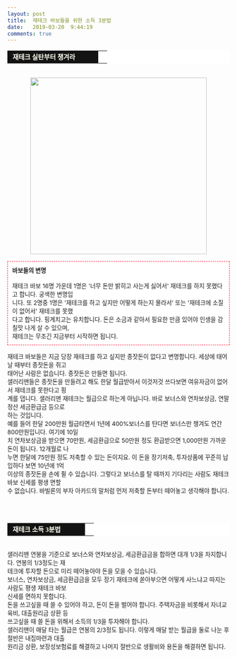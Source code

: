 ```yaml
---
layout: post
title:  재테크 바보들을 위한 소득 3분법
date:   2019-03-20  9:44:19
comments: true
---
```





<div><table width="99%" bgcolor="#ffffff" cellspacing="1" cellpadding="2"><tbody><tr><td width="190" bgcolor="#141313" style-="border-bottom:#141313 1px solid; border-left:#141313 1px solid; border-top:#141313 1px solid; &#13;&#10;border-right:#141313 1px solid"><span style="color: rgb(0, 0, 0); font-family: 맑은 고딕, dotum, verdana; font-size: 11pt;"><strong><span syle="font-size:11pt"><font color="#fffff0">&nbsp;재테크 실탄부터 챙겨라</font></span></strong></span></td><td style="border-width: 0px 0px 1px; border-style: solid; border-color: rgb(255, 255, 255) rgb(255, 255, 255) rgb(20, 19, 19);"><span style="font-size: 11pt;"><font color="#000000">&nbsp;</font></span></td></tr></tbody></table><span style="font-size: 10pt;">﻿<span style="font-size: 10pt;">﻿<br></span><div class="imageblock center" style="text-align: center; clear: both;"><span data-url="https://t1.daumcdn.net/cfile/tistory/1906DF354D01CD021A?download" data-lightbox="lightbox"><img width="400" height="300" style="height: auto; cursor: pointer; max-width: 100%;" alt="" src="https://t1.daumcdn.net/cfile/tistory/1906DF354D01CD021A" filename="달러.jpg" filemime="image/jpeg"></span></div><br><div class="txc-textbox" style="padding: 10px; border: 1px dashed rgb(255, 0, 51); border-image: none; background-color: rgb(255, 255, 255);"><strong><span style="font-size: 10pt;">바보들의 변명</span><br></strong><span style="font-size: 10pt;"><br> 재테크 바보 16명 가운데 1명은 '너무 돈만 밝히고 사는게 싫어서' 재테크를 하지 못했다고 합니다. 궁색한 변명입<br> 니다. </span><span style="font-size: 10pt;">또 2명중 1명은 '재테크를 하고 싶지만 어떻게 하는지 몰라서' 또는 '재테크에 소질이 없어서' 재테크를 못했<br> 다고 합니</span><span style="font-size: 10pt;">다. 핑계치고는 유치합니다. 돈은 소금과 같아서 필요한 만큼 있어야 인생을 감칠맛 나게 살 수 있으며, <br>재테크는 무조긴 지금부터 시</span><span style="font-size: 10pt;">작하면 됩니다. </span><br></div><span style="font-size: 10pt;">﻿</span><br>재테크 바보들은 지금 당장 재테크를 하고 싶지만 종잣돈이 없다고 변명합니다. 세상에 태어날 때부터 종잣돈을 쥐고 <br> 태어난 사람은 없습니다. 종잣돈은 만들면 됩니다.<br>샐러리맨들은 종잣돈을 만들려고 해도 한달 월급받아서 이것저것 쓰다보면 여유자금이 없어서 재테크를 못한다고 핑<br> 계를 댑니다. 샐러리맨 재테크는 월급으로 하는게 아닙니다. 바로 보너스와 연차보상금, 연말정산 세금환급금 등으로 <br> 하는 것입니다.<br>예를 들어 한달 200만원 월급타면서 1년에 400%보너스를 탄다면 보너스만 챙겨도 연간 800만원입니다. 여기에 10일<br> 치 연차보상금을 받으면 70만원, 세금환급으로 50만원 정도 환급받으면 1,000만원 가까운 돈이 됩니다. 12개월로 나<br> 누면 한달에 75만원 정도 저축할 수 있는 돈이지요. 이 돈을 장기저축, 투자상품에 꾸준히 납입하다 보면 10년에 1억 <br> 이상의 종잣돈을 손에 쥘 수 있습니다. 그렇다고 보너스를 탈 때까지 기다리는 사람도 재테크 바보 신세를 평생 면할 <br> 수 없습니다. 바빌론의 부자 아카드의 말처럼 먼저 저축할 돈부터 떼어놓고 생각해야 합니다.<br><br><br><br><table width="99%" bgcolor="#ffffff" cellspacing="1" cellpadding="2"><tbody><tr><td width="160" bgcolor="#141313" style-="border-bottom:#141313 1px solid; border-left:#141313 1px solid; border-top:#141313 1px solid; &#13;&#10;border-right:#141313 1px solid"><span style="color: rgb(0, 0, 0); font-family: 맑은 고딕, dotum, verdana; font-size: 11pt;"><strong><span syle="font-size:11pt"><font color="#fffff0">&nbsp;재테크 소득 3분법</font></span></strong></span></td><td style="border-width: 0px 0px 1px; border-style: solid; border-color: rgb(255, 255, 255) rgb(255, 255, 255) rgb(20, 19, 19);"><span style="font-size: 11pt;"><font color="#000000">&nbsp;</font></span></td></tr></tbody></table></span></div><p><span style="font-size: 10pt;">﻿<br>샐러리맨 연봉을 기준으로 보너스와 연차보상금, 세금환급금을 합하면 대개 1/3을 차지합니다. 연봉의 1/3정도는 재<br> 테크에 투자할 돈으로 미리 떼어놓아야 돈을 모을 수 있습니다.<br>보너스, 연차보상금, 세금환급금을 모두 장기 재테크에 쏟아부으면 어떻게 사느냐고 따지는 사람도 평생 재테크 바보 <br> 신세를 면하지 못합니다. <br>돈을 쓰고싶을 때 쓸 수 있어야 하고, 돈이 돈을 벌어야 합니다. 주택자금을 비롯해서 자녀교육비, 대출원리금 상환 등<br> 쓰고싶을 때 쓸 돈을 위해서 소득의 1/3을 투자해야 합니다.<br>샐러리맨이 매달 타는 월급은 연봉의 2/3정도 됩니다. 이렇게 매달 받는 월급을 둘로 나눈 후 절반은 내집마련과 대출<br> 원리금 상환, 보장성보험료를 해결하고 나머지 절반으로 생활비와 용돈을 해결하면 됩니다.</span><br></p>